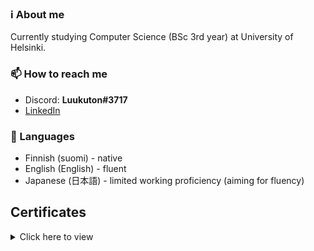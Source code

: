 

### ℹ️ About me

Currently studying Computer Science (BSc 3rd year) at University of Helsinki.

### 📫 How to reach me

- Discord: **Luukuton#3717**
- [LinkedIn](https://www.linkedin.com/in/marko-leinikka/)

### 💬 Languages

- Finnish (suomi) - native
- English (English) - fluent
- Japanese (日本語) - limited working proficiency (aiming for fluency)


## Certificates

<details>
  <summary>Click here to view</summary>
  
  <img alt="DevOps with Docker" src="https://raw.githubusercontent.com/Luukuton/Luukuton/main/img/certificate-docker.png" width="350">
  <img alt="Elements of AI" src="https://raw.githubusercontent.com/Luukuton/Luukuton/main/img/certificate-elements-of-ai.png" width="350">

  <img alt="Ethics of AI" src="https://raw.githubusercontent.com/Luukuton/Luukuton/main/img/certificate-ethics-of-ai.png" width="350">

  Sources: [DevOps with Docker](https://studies.cs.helsinki.fi/stats/api/certificate/docker2021/en/c42e4cace0d281d9a32f6bc9e70a081c), [Elements of AI](https://certificates.mooc.fi/validate/04hbs8qngyir), [Ethics of AI](https://certificates.mooc.fi/validate/uycscy8wfg)
</details>
